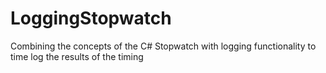 # LoggingStopwatch
Combining the concepts of the C# Stopwatch with logging functionality to time log the results of the timing
